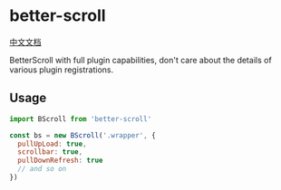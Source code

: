 # better-scroll

[中文文档](https://github.com/ustbhuangyi/better-scroll/blob/master/packages/better-scroll/README_zh-CN.md)

BetterScroll with full plugin capabilities, don't care about the details of various plugin registrations.

## Usage

```js
import BScroll from 'better-scroll'

const bs = new BScroll('.wrapper', {
  pullUpLoad: true,
  scrollbar: true,
  pullDownRefresh: true
  // and so on
})
```
